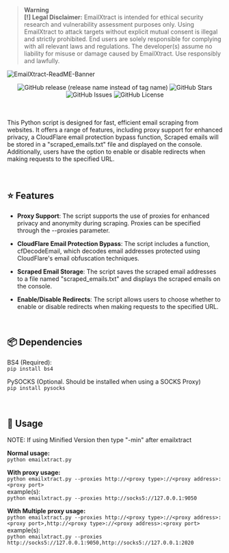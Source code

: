 > **Warning**<br>
> **[!] Legal Disclaimer:**
> EmailXtract is intended for ethical security research and vulnerability assessment purposes only.
Using EmailXtract to attack targets without explicit mutual consent is illegal and strictly prohibited. End users are solely responsible for complying with all relevant laws and regulations. The developer(s) assume no liability for misuse or damage caused by EmailXtract. Use responsibly and lawfully.

![EmailXtract-ReadME-Banner](https://github.com/gamemaster123356/EmailXtract/blob/github-assets/EmailXtract-ReadMe.png?raw=true)
<br>

<div align="center">
  <img alt="GitHub release (release name instead of tag name)" src="https://img.shields.io/github/v/release/gamemaster123356/EmailXtract?color=dodgerblue&include_prereleases&label=latest&sort=date&style=for-the-badge">
  <img alt="GitHub Stars" src="https://img.shields.io/github/stars/gamemaster123356/EmailXtract?color=dodgerblue&label=stars&style=for-the-badge">
  <img alt="GitHub Issues" src="https://img.shields.io/github/issues/gamemaster123356/EmailXtract?color=dodgerblue&label=issues&style=for-the-badge">
  <img alt="GitHub License" src="https://img.shields.io/badge/LICENSE-gnu%20gpl%20v3-dodgerblue?style=for-the-badge">
</div><br><br>

This Python script is designed for fast, efficient email scraping from websites. It offers a range of features, including proxy support for enhanced privacy, a CloudFlare email protection bypass function, Scraped emails will be stored in a "scraped_emails.txt" file and displayed on the console. Additionally, users have the option to enable or disable redirects when making requests to the specified URL.
<br>
<br>
<br>

## ⭐ Features
- **Proxy Support**: The script supports the use of proxies for enhanced privacy and anonymity during scraping. Proxies can be specified through the --proxies parameter.

- **CloudFlare Email Protection Bypass**: The script includes a function, cfDecodeEmail, which decodes email addresses protected using CloudFlare's email obfuscation techniques.
  
- **Scraped Email Storage**: The script saves the scraped email addresses to a file named "scraped_emails.txt" and displays the scraped emails on the console.

- **Enable/Disable Redirects**: The script allows users to choose whether to enable or disable redirects when making requests to the specified URL.
<br>

## 📦 Dependencies
BS4 (Required):<br>
`pip install bs4`<br>

PySOCKS (Optional. Should be installed when using a SOCKS Proxy)<br>
`pip install pysocks`
<br>
<br>
<br>

## 🔧 Usage
NOTE: If using Minified Version then type "-min" after emailxtract<br>

**Normal usage:**<br>
`python emailxtract.py`

**With proxy usage:**<br>
`python emailxtract.py --proxies http://<proxy type>://<proxy address>:<proxy port>`<br>
example(s):<br>
`python emailxtract.py --proxies http://socks5://127.0.0.1:9050`

**With Multiple proxy usage:**<br>
`python emailxtract.py --proxies http://<proxy type>://<proxy address>:<proxy port>,http://<proxy type>://<proxy address>:<proxy port>`<br>
example(s):<br>
`python emailxtract.py --proxies http://socks5://127.0.0.1:9050,http://socks5://127.0.0.1:2020`
